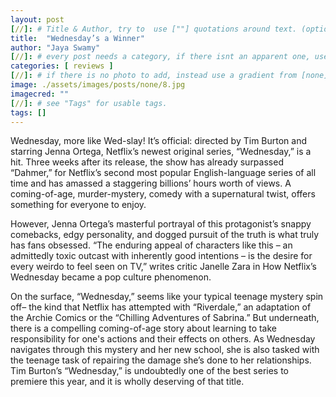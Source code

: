 ```yaml
---
layout: post
[//]: # Title & Author, try to  use [""] quotations around text. (optional, just formality).
title:  "Wednesday’s a Winner"
author: "Jaya Swamy"
[//]: # every post needs a category, if there isnt an apparent one, use [misc].
categories: [ reviews ]
[//]: # if there is no photo to add, instead use a gradient from [none] folder by picking a number from 1-10. (all gradients are .jpg)
image: ./assets/images/posts/none/8.jpg
imagecred: ""
[//]: # see "Tags" for usable tags.
tags: []
---
```

Wednesday, more like Wed-slay! It’s official: directed by Tim Burton and starring Jenna Ortega, Netflix’s newest original series, “Wednesday,” is a hit. Three weeks after its release, the show has already surpassed “Dahmer,” for Netflix’s second most popular English-language series of all time and has amassed a staggering billions’ hours worth of views. A coming-of-age, murder-mystery, comedy with a supernatural twist, offers something for everyone to enjoy. 

However, Jenna Ortega’s masterful portrayal of this protagonist’s snappy comebacks, edgy personality, and dogged pursuit of the truth is what truly has fans obsessed. “The enduring appeal of characters like this – an admittedly toxic outcast with inherently good intentions – is the desire for every weirdo to feel seen on TV,” writes critic Janelle Zara in How Netflix’s Wednesday became a pop culture phenomenon.  

On the surface, “Wednesday,” seems like your typical teenage mystery spin off– the kind that Netflix has attempted with “Riverdale,” an adaptation of the Archie Comics or the “Chilling Adventures of Sabrina.” But underneath, there is a compelling coming-of-age story about learning to take responsibility for one's actions and their effects on others. As Wednesday navigates through this mystery and her new school, she is also tasked with the teenage task of repairing the damage she’s done to her relationships. Tim Burton’s “Wednesday,” is undoubtedly one of the best series to premiere this year, and it is wholly deserving of that title. 